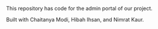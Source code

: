 This repository has code for the admin portal of our project.

Built with Chaitanya Modi, Hibah Ihsan, and Nimrat Kaur.
